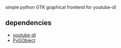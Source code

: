 simple python GTK graphical frontend for youtube-dl

## dependencies
- [youtube-dl](https://github.com/ytdl-org/youtube-dl)
- [PyGObject](https://pygobject.readthedocs.io/en/latest/index.html)

